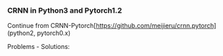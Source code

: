 ### CRNN in Python3 and Pytorch1.2
Continue from CRNN-Pytorch[https://github.com/meijieru/crnn.pytorch] (python2, pytorch0.x) 

Problems - Solutions: